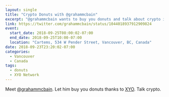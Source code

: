 ```yaml
---
layout: single
title: "Crypto Donuts with @grahammcbain"
excerpt: "@grahammcbain wants to buy you donuts and talk about crypto in Vancouver"
link: https://twitter.com/grahammcbain/status/1044018937912909824
event:
  start_date: 2018-09-25T08:00:02-07:00
  end_date: 2018-09-25T10:00-07:00
  location: "Cartems, 534 W Pender Street, Vancouver, BC, Canada"
date: 2018-09-23T23:20:02-07:00
categories:
  - Vancouver
  - Canada
tags:
  - donuts
  - XYO Network
---
```

Meet [@grahammcbain](https://twitter.com/grahammcbain). Let him buy you donuts thanks to [XYO](https://xyo.network/). Talk crypto.
